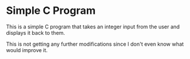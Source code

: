 # Simple C Program

This is a simple C program that takes an integer input from the user and displays it back to them.

This is not getting any further modifications since I don't even know what would improve it.
